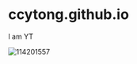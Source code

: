# ccytong.github.io
l am YT

![114201557](https://user-images.githubusercontent.com/114201557/197105932-d534d429-c246-4a1f-be42-d5274c187618.jpg)
